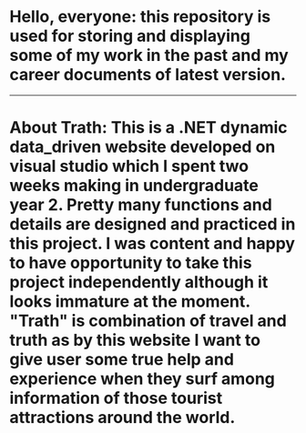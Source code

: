 # Hello, everyone: this repository is used for storing and displaying some of my work in the past and my career documents of latest version.
-----------------------------------------------------------------------------------------------------------------------------------------------
# About Trath: This is a .NET dynamic data_driven website developed on visual studio which I spent two weeks making in undergraduate year 2. Pretty many functions and details are designed and practiced in this project. I was content and happy to have opportunity to take this project independently although it looks immature at the moment. "Trath" is combination of travel and truth as by this website I want to give user some true help and experience when they surf among information of those tourist attractions around the world.
